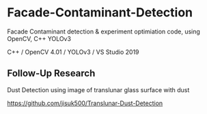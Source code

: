 # Facade-Contaminant-Detection
Facade Contaminant detection & experiment optimiation code, using OpenCV, C++ YOLOv3

C++ / OpenCV 4.01 / YOLOv3 / VS Studio 2019


## Follow-Up Research 

Dust Detection using image of translunar glass surface with dust

https://github.com/jisuk500/Translunar-Dust-Detection
